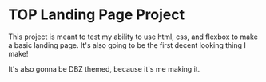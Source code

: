 # TOP Landing Page Project
This project is meant to test my ability to use html, css, and flexbox to make a basic landing page. It's also going to be the first decent looking thing I make!

It's also gonna be DBZ themed, because it's me making it.
